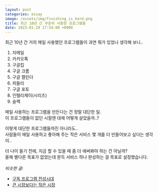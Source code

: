```yaml
---
layout: post
categories: essay
image: /assets/img/finishing_is_hard.png
title: 최근 10년 간 꾸준히 사용한 프로그램들
date: 2023-01-29 17:54:00 +0900
---
```


최근 10년 간 거의 매일 사용했던 프로그램들이 과연 뭐가 있었나 생각해 보니..

1. 지메일
1. 카카오톡
1. 구글킵
1. 구글 크롬
1. 구글 캘린더
1. 피들리
1. 구글 포토
1. 인텔리제이(시리즈)
1. 슬랙

매일 사용하는 프로그램을 만든다는 건 정말 대단한 일.  
이 프로그램들이 없던 시절엔 대체 어떻게 살았을까..?  

이렇게 대단한 프로그램들까진 아니라도..  
사람들이 매일 사용하고 좋아해 주는 작은 서비스 몇 개를 더 만들어보고 싶다는 생각이..

더 나이 들기 전에, 지금 할 수 있을 때 좀 더 애써봐야 하는 건 아닐까?  
올해 별다른 목표가 없었는데 문득 서비스 하나 완성하는 걸 목표로 설정했습니다.
<br>
<br>
*비슷한 글:*
* [구독 프로그램 전성시대](/essay/2022/08/16/subscription-program-heyday.html)
* [큰 시장보다는 작은 시장](/essay/2022/11/22/small-market.html)